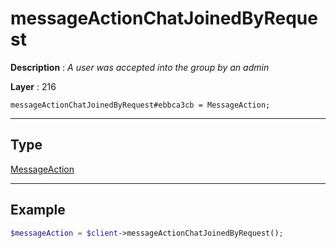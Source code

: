# messageActionChatJoinedByRequest

**Description** : *A user was accepted into the group by an admin*

**Layer** : 216

```tl
messageActionChatJoinedByRequest#ebbca3cb = MessageAction;
```

---

## Type

[MessageAction](type/MessageAction)

---

## Example

```php
$messageAction = $client->messageActionChatJoinedByRequest();
```